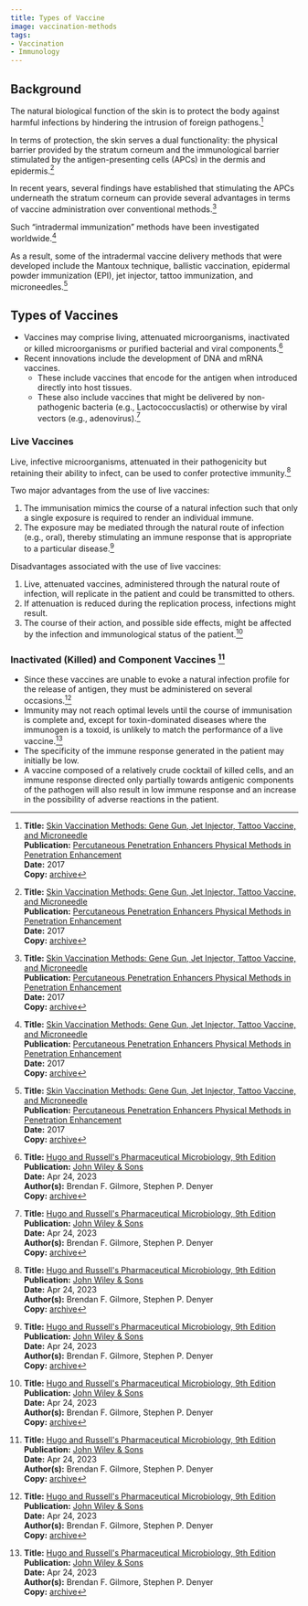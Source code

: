 ```yaml
---
title: Types of Vaccine
image: vaccination-methods
tags:
- Vaccination
- Immunology
---
```

## Background

The natural biological function of the skin is to protect the body against harmful infections by hindering the intrusion of foreign pathogens.[^1]

In terms of protection, the skin serves a dual functionality: the physical barrier provided by the stratum corneum and the immunological barrier stimulated by the antigen-presenting cells (APCs) in the dermis and epidermis.[^1]

In recent years, several findings have established that stimulating the APCs underneath the stratum corneum can provide several advantages in terms of vaccine administration over conventional methods.[^1]

Such “intradermal immunization” methods have been investigated worldwide.[^1]

As a result, some of the intradermal vaccine delivery methods that were developed include the Mantoux technique, ballistic vaccination, epidermal powder immunization (EPI), jet injector, tattoo immunization, and microneedles.[^1]

## Types of Vaccines

- Vaccines may comprise living, attenuated microorganisms, inactivated or killed microorganisms or purified bacterial and viral components.[^2]
- Recent innovations include the development of DNA and mRNA vaccines.
  - These include vaccines that encode for the antigen when introduced directly into host tissues.
  - These also include vaccines that might be delivered by non-pathogenic bacteria (e.g., Lactococcuslactis) or otherwise by viral vectors (e.g., adenovirus).[^2]

### Live Vaccines

Live, infective microorganisms, attenuated in their pathogenicity but retaining their ability to infect, can be used to confer protective immunity.[^2]

Two major advantages from the use of live vaccines:

1. The immunisation mimics the course of a natural infection such that only a single exposure is required to render an individual immune.
2. The exposure may be mediated through the natural route of infection (e.g., oral), thereby stimulating an immune response that is appropriate to a particular disease.[^2]
 
Disadvantages associated with the use of live vaccines:

1. Live, attenuated vaccines, administered through the natural route of infection, will replicate in the patient and could be transmitted to others.
2. If attenuation is reduced during the replication process, infections might result.
3. The course of their action, and possible side effects, might be affected by the infection and immunological status of the patient.[^2]

### Inactivated (Killed) and Component Vaccines [^2]

- Since these vaccines are unable to evoke a natural infection profile for the release of antigen, they must be administered on several occasions.[^2]
- Immunity may not reach optimal levels until the course of immunisation is complete and, except for toxin-dominated diseases where the immunogen is a toxoid, is unlikely to match the performance of a live vaccine.[^2]
- The specificity of the immune response generated in the patient may initially be low.
- A vaccine composed of a relatively crude cocktail of killed cells, and an immune response directed only partially towards antigenic components of the pathogen will also result in low immune response and an increase in the possibility of adverse reactions in the patient.

[^1]: **Title:** [Skin Vaccination Methods: Gene Gun, Jet Injector, Tattoo Vaccine, and Microneedle](https://link.springer.com/chapter/10.1007/978-3-662-53273-7_30)<br>
**Publication:** [Percutaneous Penetration Enhancers Physical Methods in Penetration Enhancement](https://doi.org/10.1007/978-3-662-53273-7)<br>
**Date:** 2017<br>
**Copy:** [archive](https://drive.proton.me/urls/SVB5K5NY8R#Sbi9YmvfC8WO) 

[^2]: **Title:** [Hugo and Russell's Pharmaceutical Microbiology, 9th Edition](https://books.google.com/books?id=FnCiEAAAQBAJ)<br>
**Publication:** [John Wiley & Sons](https://www.wiley.com/en-us)<br>
**Date:** Apr 24, 2023<br>
**Author(s):** Brendan F. Gilmore, Stephen P. Denyer<br>
**Copy:** [archive](https://drive.proton.me/urls/FEDVYAMJDC#4CT4pJelFc9C) 
